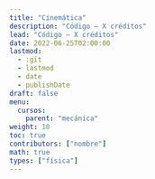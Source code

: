 ```yaml
---
title: "Cinemática"
description: "Código — X créditos"
lead: "Código — X créditos"
date: 2022-06-25T02:00:00
lastmod:
  - :git
  - lastmod
  - date
  - publishDate
draft: false
menu:
  cursos:
    parent: "mecánica"
weight: 10
toc: true
contributors: ["nombre"]
math: true
types: ["física"]
---
```

